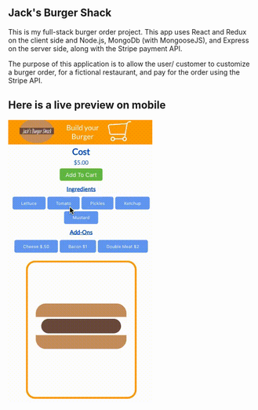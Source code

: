 ## Jack's Burger Shack

This is my full-stack burger order project. This app uses React and Redux on the client side and Node.js, MongoDb (with MongooseJS), and Express on the server side, along with the Stripe payment API.

The purpose of this application is to allow the user/ customer to customize a burger order, for a fictional restaurant, and pay for the order using the Stripe API.

Here is a live preview on mobile
--------------------------------
![Preview-Gif](https://github.com/jcattanach/Jacks-Burger-Shack/blob/master/burger-shack-mobile%20(1).gif)
